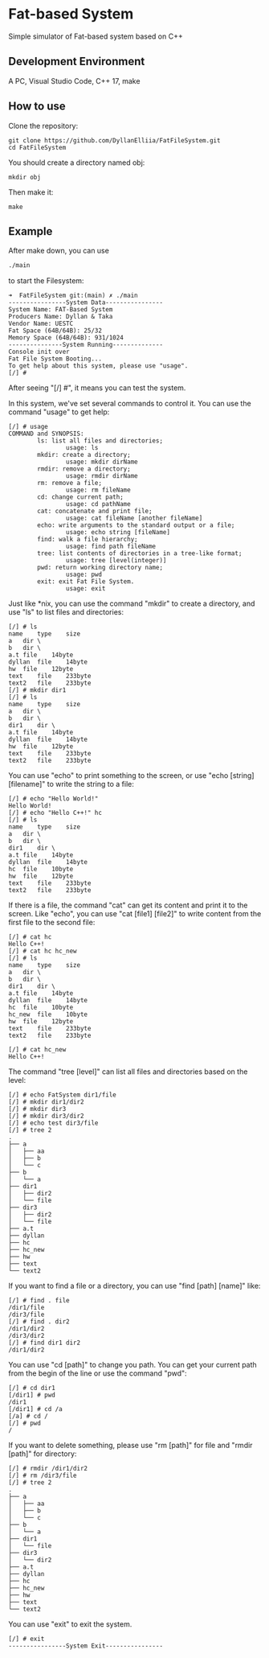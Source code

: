 # Fat-based System

Simple simulator of Fat-based system based on C++

## Development Environment

A PC, Visual Studio Code, C++ 17, make

## How to use

Clone the repository:

```shell
git clone https://github.com/DyllanElliia/FatFileSystem.git
cd FatFileSystem
```

You should create a directory named obj:

```shell
mkdir obj
```

Then make it:

```shell
make
```

## Example

After make down, you can use

```bash
./main
```

to start the Filesystem:

```shell
➜  FatFileSystem git:(main) ✗ ./main
----------------System Data----------------
System Name: FAT-Based System
Producers Name: Dyllan & Taka
Vendor Name: UESTC
Fat Space (64B/64B): 25/32
Memory Space (64B/64B): 931/1024
---------------System Running--------------
Console init over
Fat File System Booting...
To get help about this system, please use "usage".
[/] #
```

After seeing "[/] #", it means you can test the system.

In this system, we've set several commands to control it. You can use the command "usage" to get help:

```shell
[/] # usage
COMMAND and SYNOPSIS:
        ls: list all files and directories;
                usage: ls
        mkdir: create a directory;
                usage: mkdir dirName
        rmdir: remove a directory;
                usage: rmdir dirName
        rm: remove a file;
                usage: rm fileName
        cd: change current path;
                usage: cd pathName
        cat: concatenate and print file;
                usage: cat fileName [another fileName]
        echo: write arguments to the standard output or a file;
                usage: echo string [fileName]
        find: walk a file hierarchy;
                usage: find path fileName
        tree: list contents of directories in a tree-like format;
                usage: tree [level(integer)]
        pwd: return working directory name;
                usage: pwd
        exit: exit Fat File System.
                usage: exit
```

Just like \*nix, you can use the command "mkdir" to create a directory, and use "ls" to list files and directories:

```shell
[/] # ls
name	type	size
a	dir	\
b	dir	\
a.t	file	14byte
dyllan	file	14byte
hw	file	12byte
text	file	233byte
text2	file	233byte
[/] # mkdir dir1
[/] # ls
name	type	size
a	dir	\
b	dir	\
dir1	dir	\
a.t	file	14byte
dyllan	file	14byte
hw	file	12byte
text	file	233byte
text2	file	233byte
```

You can use "echo" to print something to the screen, or use "echo [string] [filename]" to write the string to a file:

```shell
[/] # echo "Hello World!"
Hello World!
[/] # echo "Hello C++!" hc
[/] # ls
name	type	size
a	dir	\
b	dir	\
dir1	dir	\
a.t	file	14byte
dyllan	file	14byte
hc	file	10byte
hw	file	12byte
text	file	233byte
text2	file	233byte
```

If there is a file, the command "cat" can get its content and print it to the screen. Like "echo", you can use "cat [file1] [file2]" to write content from the first file to the second file:

```shell
[/] # cat hc
Hello C++!
[/] # cat hc hc_new
[/] # ls
name	type	size
a	dir	\
b	dir	\
dir1	dir	\
a.t	file	14byte
dyllan	file	14byte
hc	file	10byte
hc_new	file	10byte
hw	file	12byte
text	file	233byte
text2	file	233byte

[/] # cat hc_new
Hello C++!
```

The command "tree [level]" can list all files and directories based on the level:

```shell
[/] # echo FatSystem dir1/file
[/] # mkdir dir1/dir2
[/] # mkdir dir3
[/] # mkdir dir3/dir2
[/] # echo test dir3/file
[/] # tree 2
.
├── a
│   ├── aa
│   ├── b
│   └── c
├── b
│   └── a
├── dir1
│   ├── dir2
│   └── file
├── dir3
│   ├── dir2
│   └── file
├── a.t
├── dyllan
├── hc
├── hc_new
├── hw
├── text
└── text2
```

If you want to find a file or a directory, you can use "find [path] [name]" like:

```shell
[/] # find . file
/dir1/file
/dir3/file
[/] # find . dir2
/dir1/dir2
/dir3/dir2
[/] # find dir1 dir2
/dir1/dir2
```

You can use "cd [path]" to change you path. You can get your current path from the begin of the line or use the command "pwd":

```shell
[/] # cd dir1
[/dir1] # pwd
/dir1
[/dir1] # cd /a
[/a] # cd /
[/] # pwd
/
```

If you want to delete something, please use "rm [path]" for file and "rmdir [path]" for directory:

```shell
[/] # rmdir /dir1/dir2
[/] # rm /dir3/file
[/] # tree 2
.
├── a
│   ├── aa
│   ├── b
│   └── c
├── b
│   └── a
├── dir1
│   └── file
├── dir3
│   └── dir2
├── a.t
├── dyllan
├── hc
├── hc_new
├── hw
├── text
└── text2
```

You can use "exit" to exit the system.

```shell
[/] # exit
----------------System Exit----------------
```

